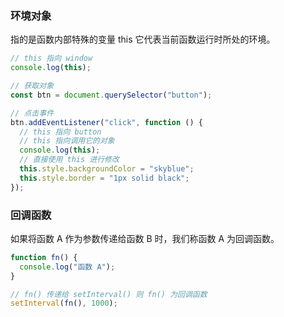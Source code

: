 ### 环境对象

指的是函数内部特殊的变量 this 它代表当前函数运行时所处的环境。

```js
// this 指向 window
console.log(this);

// 获取对象
const btn = document.querySelector("button");

// 点击事件
btn.addEventListener("click", function () {
  // this 指向 button
  // this 指向调用它的对象
  console.log(this);
  // 直接使用 this 进行修改
  this.style.backgroundColor = "skyblue";
  this.style.border = "1px solid black";
});
```

### 回调函数

如果将函数 A 作为参数传递给函数 B 时，我们称函数 A 为回调函数。

```js
function fn() {
  console.log("函数 A");
}

// fn() 传递给 setInterval() 则 fn() 为回调函数
setInterval(fn(), 1000);
```
